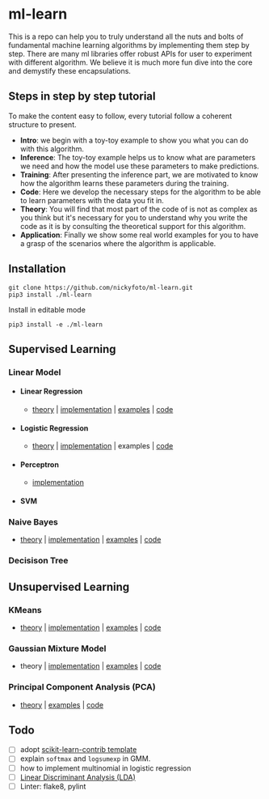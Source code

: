 # ml-learn

This is a repo can help you to truly understand all the nuts and bolts of fundamental machine learning algorithms by implementing them step by step. There are many ml libraries offer robust APIs for user to experiment with different algorithm. We believe it is much more fun dive into the core and demystify these encapsulations.

## Steps in step by step tutorial

To make the content easy to follow, every tutorial follow a coherent structure to present. 

- **Intro**: we begin with a toy-toy example to show you what you can do with this algorithm.
- **Inference**: The toy-toy example helps us to know what are parameters we need and how the model use these parameters to make predictions.
- **Training**: After presenting the inference part, we are motivated to know how the algorithm learns these parameters during the training.
- **Code**: Here we develop the necessary steps for the algorithm to be able to learn parameters with the data you fit in.
- **Theory**: You will find that most part of the code of is not as complex as you think but it's necessary for you to understand why you write the code as it is by consulting the theoretical support for this algorithm.
- **Application**: Finally we show some real world examples for you to have a grasp of the scenarios where the algorithm is applicable.

## Installation

```
git clone https://github.com/nickyfoto/ml-learn.git
pip3 install ./ml-learn
```

Install in editable mode

```
pip3 install -e ./ml-learn
```

## Supervised Learning

### Linear Model

- #### Linear Regression

	- [theory](https://nickyfoto.github.io/blog/entries/linear-regression) | [implementation](https://github.com/nickyfoto/ml-learn/blob/master/linear_regression.ipynb) | [examples](https://github.com/nickyfoto/ml-learn/blob/master/linear_regression_example.ipynb) | [code](https://github.com/nickyfoto/ml-learn/blob/master/lm.py)

- #### Logistic Regression

	- [theory](https://nickyfoto.github.io/blog/entries/logistic-regression) | [implementation](https://github.com/nickyfoto/ml-learn/blob/master/tutorials/logistic_regression.ipynb) | examples | [code](https://github.com/nickyfoto/ml-learn/blob/master/lr.py)

- #### Perceptron

	- [implementation](https://github.com/nickyfoto/ml-learn/blob/master/tutorials/perceptron.ipynb)

- #### SVM

### Naive Bayes

- [theory](https://nickyfoto.github.io/blog/entries/naive-bayes) | [implementation](https://github.com/nickyfoto/ml-learn/blob/master/naive_bayes.ipynb) | [examples](https://github.com/nickyfoto/ml-learn/blob/master/tutorials/naive_bayes_examples.ipynb) | [code](https://github.com/nickyfoto/ml-learn/blob/master/src/learn/naive_bayes.py)

### Decisison Tree

## Unsupervised Learning

### KMeans

- [theory](http://cs229.stanford.edu/notes/cs229-notes7a.pdf) | [implementation](https://github.com/nickyfoto/ml-learn/blob/master/kmeans.ipynb) | [examples](https://github.com/nickyfoto/ml-learn/blob/master/kmeans_example.ipynb) | [code](https://github.com/nickyfoto/ml-learn/blob/master/kmeans.py)

### Gaussian Mixture Model

- theory | [implementation](https://github.com/nickyfoto/ml-learn/blob/master/gmm.ipynb) | [examples](https://github.com/nickyfoto/ml-learn/blob/master/gmm_example.ipynb) | [code](https://github.com/nickyfoto/ml-learn/blob/master/gmm.py)

### Principal Component Analysis (PCA)

- [theory](https://nickyfoto.github.io/blog/entries/svd) | [examples](https://github.com/nickyfoto/ml-learn/blob/master/pca_example.ipynb) | [code](https://github.com/nickyfoto/ml-learn/blob/master/pca_example.ipynb)

## Todo

- [ ] adopt [scikit-learn-contrib template](https://github.com/scikit-learn-contrib/project-template)
- [ ] explain `softmax` and `logsumexp` in GMM.
- [ ] how to implement multinomial in logistic regression
- [ ] [Linear Discriminant Analysis (LDA)](https://web.stanford.edu/~hastie/Papers/ESLII.pdf)
- [ ] Linter: flake8, pylint